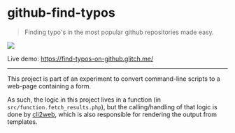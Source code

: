 # github-find-typos

> Finding typo's in the most popular github repositories made easy.

![](https://media.giphy.com/media/Re4qpNSjQr8h1RoqYR/giphy.gif)

Live demo: https://find-typos-on-github.glitch.me/

 - - -

This project is part of an experiment to convert command-line scripts to a web-page containing a form.

As such, the logic in this project lives in a function (in `src/function.fetch_results.php`),
but the calling/handling of that logic is done by [cli2web](https://github.com/Potherca/cli2web),
which is also responsible for rendering the output from templates.

